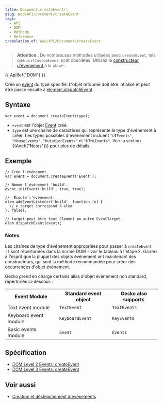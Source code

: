 ```yaml
---
title: Document.createEvent()
slug: Web/API/Document/createEvent
tags:
  - API
  - DOM
  - Méthode
  - Reference
translation_of: Web/API/Document/createEvent
---
```

> **Attention :** De nombreuses méthodes utilisées avec `createEvent`, tels que `initCustomEvent`, sont obsolètes. Utilisez le [constructeur d'événement ](/fr/docs/Web/API/CustomEvent)[](/fr/docs/Web/API/CustomEvent)à la place.

{{ ApiRef("DOM") }}

Crée un [event](/en-US/docs/DOM/event) du type spécifié. L'objet retourné doit être intialisé et peut être passé ensuite à [element.dispatchEvent](/en-US/docs/DOM/element.dispatchEvent).

## Syntaxe

    var event = document.createEvent(type);

- `event` est l'objet [Event](/en-US/docs/DOM/event) créé.
- `type` est une chaîne de caractères qui représente le type d'événement à créer. Les types possibles d'événement incluent `"UIEvents"`, `"MouseEvents"`, `"MutationEvents"` et `"HTMLEvents"`. Voir la section {{Anch("Notes")}} pour plus de détails.

## Exemple

    // Crée l'événement.
    var event = document.createEvent('Event');

    // Nomme l'événement 'build'.
    event.initEvent('build', true, true);

    //  Écoute l'événement.
    elem.addEventListener('build', function (e) {
      // e.target correspond à elem
    }, false);

    // target peut être tout Element ou autre EventTarget.
    elem.dispatchEvent(event);

### Notes

Les chaînes de type d'événement appropriées pour passer à `createEvent ()` sont répertoriées dans la norme DOM - voir le tableau à l'étape 2. Gardez à l'esprit que la plupart des objets événement ont maintenant des constructeurs, qui sont la méthode recommandée pour créer des occurrences d'objet événement.

Gecko prend en charge certains alias d'objet événement non standard, répertoriés ci-dessous :

<table class="fullwidth-table">
  <tbody>
    <tr>
      <th>Event Module</th>
      <th>Standard event object</th>
      <th>Gecko also supports</th>
    </tr>
    <tr>
      <td>Text event module</td>
      <td><code>TextEvent</code></td>
      <td><code>TextEvents</code></td>
    </tr>
    <tr>
      <td>Keyboard event module</td>
      <td><code>KeyboardEvent</code></td>
      <td><code>KeyEvents</code></td>
    </tr>
    <tr>
      <td>Basic events module</td>
      <td><code>Event</code></td>
      <td><code>Events</code></td>
    </tr>
  </tbody>
</table>

## Spécification

- [DOM Level 2 Events: createEvent](http://www.w3.org/TR/DOM-Level-2-Events/events.html#Events-DocumentEvent-createEvent)
- [DOM Level 3 Events: createEvent](http://www.w3.org/TR/DOM-Level-3-Events/#events-Events-DocumentEvent-createEvent)

## Voir aussi

- [Création et déclenchement d'événements](/fr/docs/Web/Guide/DOM/Events/Creating_and_triggering_events)
